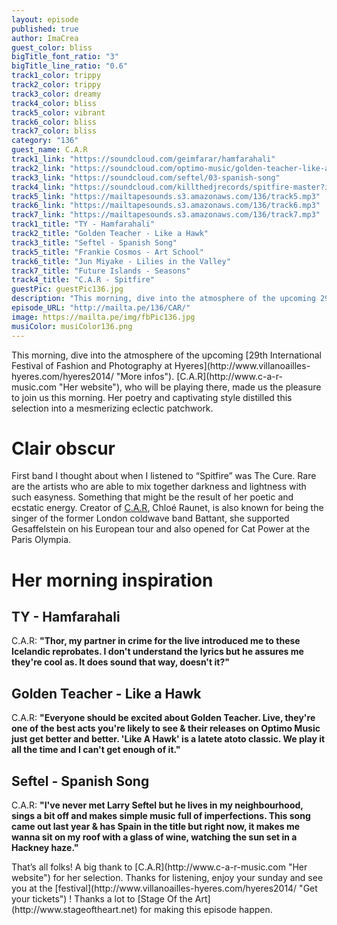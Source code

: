 ```yaml
---
layout: episode
published: true
author: ImaCrea
guest_color: bliss
bigTitle_font_ratio: "3"
bigTitle_line_ratio: "0.6"
track1_color: trippy
track2_color: trippy
track3_color: dreamy
track4_color: bliss
track5_color: vibrant
track6_color: bliss
track7_color: bliss
category: "136"
guest_name: C.A.R
track1_link: "https://soundcloud.com/geimfarar/hamfarahali"
track2_link: "https://soundcloud.com/optimo-music/golden-teacher-like-a-hawk"
track3_link: "https://soundcloud.com/seftel/03-spanish-song"
track4_link: "https://soundcloud.com/killthedjrecords/spitfire-master?in=killthedjrecords/sets/c-a-r-ten-steps-up-ep"
track5_link: "https://mailtapesounds.s3.amazonaws.com/136/track5.mp3"
track6_link: "https://mailtapesounds.s3.amazonaws.com/136/track6.mp3"
track7_link: "https://mailtapesounds.s3.amazonaws.com/136/track7.mp3"
track1_title: "TY - Hamfarahali"
track2_title: "Golden Teacher - Like a Hawk"
track3_title: "Seftel - Spanish Song"
track5_title: "Frankie Cosmos - Art School"
track6_title: "Jun Miyake - Lilies in the Valley"
track7_title: "Future Islands - Seasons"
track4_title: "C.A.R - Spitfire"
guestPic: guestPic136.jpg
description: "This morning, dive into the atmosphere of the upcoming 29th International Festival of Fashion and Photography at Hyeres. C.A.R, who will be playing there, made us the pleasure to join us this morning. Her poetry and captivating style distilled this selection into a mesmerizing eclectic patchwork."
episode_URL: "http://mailta.pe/136/CAR/"
image: https://mailta.pe/img/fbPic136.jpg
musiColor: musiColor136.png
---
```


<p id="introduction">
This morning, dive into the atmosphere of the upcoming [29th International Festival of Fashion and Photography at Hyeres](http://www.villanoailles-hyeres.com/hyeres2014/ "More infos"). [C.A.R](http://www.c-a-r-music.com "Her website"), who will be playing there, made us the pleasure to join us this morning. Her poetry and captivating style distilled this selection into a mesmerizing eclectic patchwork.</p>

# Clair obscur

First band I thought about when I listened to “Spitfire” was The Cure. Rare are the artists who are able to mix together darkness and lightness with such easyness. Something that might be the result of her poetic and ecstatic energy. Creator of [C.A.R](http://www.c-a-r-music.com "Her website"), Chloé Raunet, is also known for being the singer of the former London coldwave band Battant, she supported Gesaffelstein on his European tour and also opened for Cat Power at the Paris Olympia. 

# Her morning inspiration

## TY - Hamfarahali
C.A.R: **"**Thor, my partner in crime for the live introduced me to these Icelandic reprobates. I don't understand the lyrics but he assures me they're cool as. It does sound that way, doesn't it?**"**

## Golden Teacher - Like a Hawk
C.A.R: **"**Everyone should be excited about Golden Teacher. Live, they're one of the best acts you're likely to see & their releases on Optimo Music just get better and better. 'Like A Hawk' is a latete atoto classic. We play it all the time and I can't get enough of it.**"**

## Seftel - Spanish Song
C.A.R: **"**I've never met Larry Seftel but he lives in my neighbourhood, sings a bit off and makes simple music full of imperfections.
This song came out last year & has Spain in the title but right now, it makes me wanna sit on my roof with a glass of wine, watching the sun set in a Hackney haze.**"**

<p id="outroduction">
That’s all folks! A big thank to [C.A.R](http://www.c-a-r-music.com "Her website") for her selection. Thanks for listening, enjoy your sunday and see you at the [festival](http://www.villanoailles-hyeres.com/hyeres2014/ "Get your tickets") ! Thanks a lot to [Stage Of the Art](http://www.stageoftheart.net) for making this episode happen.
</p>
